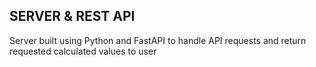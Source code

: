 ## SERVER & REST API
Server built using Python and FastAPI to handle API requests and return requested calculated values to user



